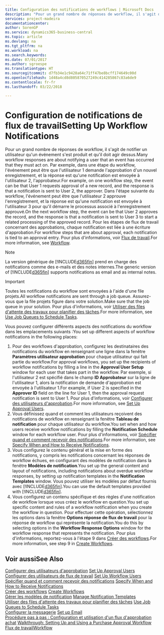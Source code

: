 ```yaml
---
title: Configuration des notifications de workflows | Microsoft Docs
description: "Pour un grand nombre de réponses de workflow, il s'agit de notifier un utilisateur qu'un événement s'est produit et qu'il doit agir dessus. Par exemple, dans une étape du workflow, l'événement peut être que l'utilisateur 1 demande l'approbation d'un nouvel enregistrement, et la réponse est qu'une notification est envoyée à l'utilisateur 2, l'approbateur. Dans l'étape suivante du workflow, l'événement peut être que l'utilisateur 2 approuve l'enregistrement, et la réponse est qu'une notification est envoyée à l'utilisateur 3 pour qu'il démarre le processus associé à l'enregistrement approuvé. Pour les étapes de flux de travail concernant des approbations, chaque notification est liée à une écriture d'approbation."
services: project-madeira
documentationcenter: 
author: SorenGP
ms.service: dynamics365-business-central
ms.topic: article
ms.devlang: na
ms.tgt_pltfrm: na
ms.workload: na
ms.search.keywords: 
ms.date: 07/01/2017
ms.author: sgroespe
ms.translationtype: HT
ms.sourcegitcommit: d7fb34e1c9428a64c71ff47be8bcff174649c00d
ms.openlocfilehash: 1d48a4cd8d805870527249c414285867c83a6de9
ms.contentlocale: fr-fr
ms.lasthandoff: 03/22/2018

---
```

# <a name="setting-up-workflow-notifications"></a><span data-ttu-id="6195f-106">Configuration de notifications de flux de travail</span><span class="sxs-lookup"><span data-stu-id="6195f-106">Setting Up Workflow Notifications</span></span>
<span data-ttu-id="6195f-107">Pour un grand nombre de réponses de workflow, il s'agit de notifier un utilisateur qu'un événement s'est produit et qu'il doit agir dessus.</span><span class="sxs-lookup"><span data-stu-id="6195f-107">Many workflow responses are about notifying a user that an event has occurred that they must act on.</span></span> <span data-ttu-id="6195f-108">Par exemple, dans une étape du workflow, l'événement peut être que l'utilisateur 1 demande l'approbation d'un nouvel enregistrement, et la réponse est qu'une notification est envoyée à l'utilisateur 2, l'approbateur.</span><span class="sxs-lookup"><span data-stu-id="6195f-108">For example, on one workflow step, the event can be that User 1 requests approval of a new record, and the response is that a notification is sent to User 2, the approver.</span></span> <span data-ttu-id="6195f-109">Dans l'étape suivante du workflow, l'événement peut être que l'utilisateur 2 approuve l'enregistrement, et la réponse est qu'une notification est envoyée à l'utilisateur 3 pour qu'il démarre le processus associé à l'enregistrement approuvé.</span><span class="sxs-lookup"><span data-stu-id="6195f-109">On the next workflow step, the event can be that User 2 approves the record, and the response is that a notification is sent to User 3 to start a related processing of the approved record.</span></span> <span data-ttu-id="6195f-110">Pour les étapes de flux de travail concernant des approbations, chaque notification est liée à une écriture d'approbation.</span><span class="sxs-lookup"><span data-stu-id="6195f-110">For workflow steps that are about approval, each notification is tied to an approval entry.</span></span> <span data-ttu-id="6195f-111">Pour plus d'informations, voir [Flux de travail](across-workflow.md).</span><span class="sxs-lookup"><span data-stu-id="6195f-111">For more information, see [Workflow](across-workflow.md).</span></span>  

> [!NOTE]  
>  <span data-ttu-id="6195f-112">La version générique de [!INCLUDE[d365fin](includes/d365fin_md.md)] prend en charge des notifications comme des e\-mails et des notes internes.</span><span class="sxs-lookup"><span data-stu-id="6195f-112">The generic version of [!INCLUDE[d365fin](includes/d365fin_md.md)] supports notifications as email and as internal notes.</span></span>  

> [!IMPORTANT]  
>  <span data-ttu-id="6195f-113">Toutes les notifications du workflow sont envoyées à l'aide d'une file projets.</span><span class="sxs-lookup"><span data-stu-id="6195f-113">All workflow notifications are sent through a job queue.</span></span> <span data-ttu-id="6195f-114">Assurez-vous que la file projets figure dans votre solution.</span><span class="sxs-lookup"><span data-stu-id="6195f-114">Make sure that the job queue in your solution.</span></span> <span data-ttu-id="6195f-115">Pour plus d'informations, voir [Utiliser des files d'attente des travaux pour planifier des tâches](admin-job-queues-schedule-tasks.md).</span><span class="sxs-lookup"><span data-stu-id="6195f-115">For more information, see [Use Job Queues to Schedule Tasks](admin-job-queues-schedule-tasks.md).</span></span>

<span data-ttu-id="6195f-116">Vous pouvez configurer différents aspects des notifications du workflow dans les emplacements suivants :</span><span class="sxs-lookup"><span data-stu-id="6195f-116">You set up different aspects of workflow notifications in the following places:</span></span>  

1.  <span data-ttu-id="6195f-117">Pour des workflows d'approbation, configurez les destinataires des notifications du workflow en renseignant une ligne dans la fenêtre **Paramètres utilisateur approbation** pour chaque utilisateur qui fait partie du workflow.</span><span class="sxs-lookup"><span data-stu-id="6195f-117">For approval workflows, you set up the recipients of workflow notifications by filling a line in the **Approval User Setup** window for each user that takes part in the workflow.</span></span> <span data-ttu-id="6195f-118">Par exemple, si l'utilisateur 2 est spécifié dans le champ **ID Approbateur** sur la ligne de l'utilisateur 1, alors la notification de demande d'approbation est envoyée à l'utilisateur 1.</span><span class="sxs-lookup"><span data-stu-id="6195f-118">For example, if User 2 is specified in the **Approver ID** field on the line for User 1, then the approval request notification is sent to User 1.</span></span> <span data-ttu-id="6195f-119">Pour plus d'informations, voir [Configurer des utilisateurs d'approbation](across-how-to-set-up-approval-users.md).</span><span class="sxs-lookup"><span data-stu-id="6195f-119">For more information, see [Set Up Approval Users](across-how-to-set-up-approval-users.md).</span></span>  
2.  <span data-ttu-id="6195f-120">Vous définissez quand et comment les utilisateurs reçoivent des notifications de workflow en renseignant la fenêtre **Tableau de notification** pour chaque utilisateur du workflow.</span><span class="sxs-lookup"><span data-stu-id="6195f-120">You set when and how users receive workflow notifications by filling the **Notification Schedule** window for each workflow user.</span></span> <span data-ttu-id="6195f-121">Pour plus d'informations, voir [Spécifier quand et comment recevoir des notifications](across-how-to-specify-when-and-how-to-receive-notifications.md).</span><span class="sxs-lookup"><span data-stu-id="6195f-121">For more information, see [Specify When and How to Receive Notifications](across-how-to-specify-when-and-how-to-receive-notifications.md).</span></span>  
3.  <span data-ttu-id="6195f-122">Vous configurez le contenu général et la mise en forme des notifications, y compris les notifications concernant les réponses de workflow échues, en configurant des modèles de notification dans la fenêtre **Modèles de notification**.</span><span class="sxs-lookup"><span data-stu-id="6195f-122">You set up the general content and layout of notifications, including notifications about overdue workflow responses, by setting up notification templates in the **Notification Templates** window.</span></span> <span data-ttu-id="6195f-123">Vous pouvez utiliser les modèles par défaut fournis avec [!INCLUDE[d365fin](includes/d365fin_md.md)].</span><span class="sxs-lookup"><span data-stu-id="6195f-123">You can use the default templates provided with [!INCLUDE[d365fin](includes/d365fin_md.md)].</span></span>  
4.  <span data-ttu-id="6195f-124">Vous configurez un contenu spécifique et des règles d'une notification de workflow lorsque vous créez le workflow en question.</span><span class="sxs-lookup"><span data-stu-id="6195f-124">You set up specific content and rules of a workflow notification when you create the workflow in question.</span></span> <span data-ttu-id="6195f-125">Pour effectuer cette opération, sélectionnez les options dans la fenêtre **Options réponse de flux de travail** pour la réponse de workflow qui représente la notification.</span><span class="sxs-lookup"><span data-stu-id="6195f-125">You do this by selecting options in the **Workflow Response Options** window for the workflow response that represents the notification.</span></span> <span data-ttu-id="6195f-126">Pour plus d'informations, reportez-vous à l'étape 9 dans [Créer des workflows](across-how-to-create-workflows.md).</span><span class="sxs-lookup"><span data-stu-id="6195f-126">For more information, see step 9 in [Create Workflows](across-how-to-create-workflows.md).</span></span>  

## <a name="see-also"></a><span data-ttu-id="6195f-127">Voir aussi</span><span class="sxs-lookup"><span data-stu-id="6195f-127">See Also</span></span>  
 <span data-ttu-id="6195f-128">[Configurer des utilisateurs d'approbation](across-how-to-set-up-approval-users.md) </span><span class="sxs-lookup"><span data-stu-id="6195f-128">[Set Up Approval Users](across-how-to-set-up-approval-users.md) </span></span>  
 <span data-ttu-id="6195f-129">[Configurer des utilisateurs de flux de travail](across-how-to-set-up-workflow-users.md) </span><span class="sxs-lookup"><span data-stu-id="6195f-129">[Set Up Workflow Users](across-how-to-set-up-workflow-users.md) </span></span>  
 <span data-ttu-id="6195f-130">[Spécifier quand et comment recevoir des notifications](across-how-to-specify-when-and-how-to-receive-notifications.md) </span><span class="sxs-lookup"><span data-stu-id="6195f-130">[Specify When and How to Receive Notifications](across-how-to-specify-when-and-how-to-receive-notifications.md) </span></span>  
 <span data-ttu-id="6195f-131">[Créer des workflows](across-how-to-create-workflows.md) </span><span class="sxs-lookup"><span data-stu-id="6195f-131">[Create Workflows](across-how-to-create-workflows.md) </span></span>  
 <span data-ttu-id="6195f-132">[Gérer les modèles de notification](across-how-to-manage-notification-templates.md) </span><span class="sxs-lookup"><span data-stu-id="6195f-132">[Manage Notification Templates](across-how-to-manage-notification-templates.md) </span></span>  
 <span data-ttu-id="6195f-133">[Utiliser des files d'attente des travaux pour planifier des tâches](admin-job-queues-schedule-tasks.md) </span><span class="sxs-lookup"><span data-stu-id="6195f-133">[Use Job Queues to Schedule Tasks](admin-job-queues-schedule-tasks.md) </span></span>  
 <span data-ttu-id="6195f-134">[Configurer la messagerie](admin-how-setup-email.md) </span><span class="sxs-lookup"><span data-stu-id="6195f-134">[Set up Email](admin-how-setup-email.md) </span></span>  
 <span data-ttu-id="6195f-135">[Procédure pas à pas : Configuration et utilisation d'un flux d'approbation achat](walkthrough-setting-up-and-using-a-purchase-approval-workflow.md) </span><span class="sxs-lookup"><span data-stu-id="6195f-135">[Walkthrough: Setting Up and Using a Purchase Approval Workflow](walkthrough-setting-up-and-using-a-purchase-approval-workflow.md) </span></span>  
 [<span data-ttu-id="6195f-136">Flux de travail</span><span class="sxs-lookup"><span data-stu-id="6195f-136">Workflow</span></span>](across-workflow.md)   

